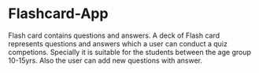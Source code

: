 # Flashcard-App
Flash card contains questions and answers.
A deck of Flash card represents questions and answers which a user can conduct a quiz competions. Specially it is suitable for the students between the age group 10-15yrs. Also the user can add new questions with answer.
